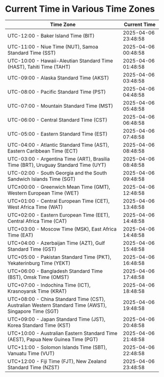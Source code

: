 # Current Time in Various Time Zones

| Time Zone | Current Time |
|-----------|--------------|
| UTC-12:00 - Baker Island Time (BIT) | 2025-04-06 23:48:58 |
| UTC-11:00 - Niue Time (NUT), Samoa Standard Time (SST) | 2025-04-06 00:48:58 |
| UTC-10:00 - Hawaii-Aleutian Standard Time (HAST), Tahiti Time (TAHT) | 2025-04-06 01:48:58 |
| UTC-09:00 - Alaska Standard Time (AKST) | 2025-04-06 03:48:58 |
| UTC-08:00 - Pacific Standard Time (PST) | 2025-04-06 04:48:58 |
| UTC-07:00 - Mountain Standard Time (MST) | 2025-04-06 05:48:58 |
| UTC-06:00 - Central Standard Time (CST) | 2025-04-06 06:48:58 |
| UTC-05:00 - Eastern Standard Time (EST) | 2025-04-06 07:48:58 |
| UTC-04:00 - Atlantic Standard Time (AST), Eastern Caribbean Time (ECT) | 2025-04-06 08:48:58 |
| UTC-03:00 - Argentina Time (ART), Brasília Time (BRT), Uruguay Standard Time (UYT) | 2025-04-06 08:48:58 |
| UTC-02:00 - South Georgia and the South Sandwich Islands Time (SGT) | 2025-04-06 09:48:58 |
| UTC±00:00 - Greenwich Mean Time (GMT), Western European Time (WET) | 2025-04-06 12:48:58 |
| UTC+01:00 - Central European Time (CET), West Africa Time (WAT) | 2025-04-06 13:48:58 |
| UTC+02:00 - Eastern European Time (EET), Central Africa Time (CAT) | 2025-04-06 14:48:58 |
| UTC+03:00 - Moscow Time (MSK), East Africa Time (EAT) | 2025-04-06 14:48:58 |
| UTC+04:00 - Azerbaijan Time (AZT), Gulf Standard Time (GST) | 2025-04-06 15:48:58 |
| UTC+05:00 - Pakistan Standard Time (PKT), Yekaterinburg Time (YEKT) | 2025-04-06 16:48:58 |
| UTC+06:00 - Bangladesh Standard Time (BST), Omsk Time (OMST) | 2025-04-06 17:48:58 |
| UTC+07:00 - Indochina Time (ICT), Krasnoyarsk Time (KRAT) | 2025-04-06 18:48:58 |
| UTC+08:00 - China Standard Time (CST), Australian Western Standard Time (AWST), Singapore Time (SGT) | 2025-04-06 19:48:58 |
| UTC+09:00 - Japan Standard Time (JST), Korea Standard Time (KST) | 2025-04-06 20:48:58 |
| UTC+10:00 - Australian Eastern Standard Time (AEST), Papua New Guinea Time (PGT) | 2025-04-06 21:48:58 |
| UTC+11:00 - Solomon Islands Time (SBT), Vanuatu Time (VUT) | 2025-04-06 22:48:58 |
| UTC+12:00 - Fiji Time (FJT), New Zealand Standard Time (NZST) | 2025-04-06 23:48:58 |
